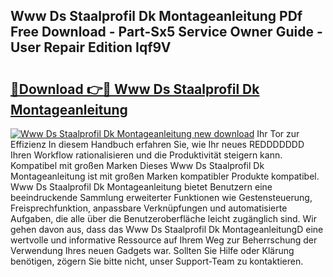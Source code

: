 ## Www Ds Staalprofil Dk Montageanleitung PDf Free Download - Part-Sx5 Service Owner Guide - User Repair Edition Iqf9V

# <h2><a href="http://df8lepe.blite.top/?on=Www+Ds+Staalprofil+Dk+Montageanleitung">🔗Download 👉🔴 Www Ds Staalprofil Dk Montageanleitung</a></h2>

[![Www Ds Staalprofil Dk Montageanleitung new download](https://i.imgur.com/lujVjoI.png)](http://df8lepe.blite.top/?on=Www+Ds+Staalprofil+Dk+Montageanleitung)
Ihr Tor zur Effizienz In diesem Handbuch erfahren Sie, wie Ihr neues REDDDDDDD Ihren Workflow rationalisieren und die Produktivität steigern kann. Kompatibel mit großen Marken Dieses Www Ds Staalprofil Dk Montageanleitung ist mit großen Marken kompatibler Produkte kompatibel. Www Ds Staalprofil Dk Montageanleitung bietet Benutzern eine beeindruckende Sammlung erweiterter Funktionen wie Gestensteuerung, Freisprechfunktion, anpassbare Verknüpfungen und automatisierte Aufgaben, die alle über die Benutzeroberfläche leicht zugänglich sind. Wir gehen davon aus, dass das Www Ds Staalprofil Dk MontageanleitungD eine wertvolle und informative Ressource auf Ihrem Weg zur Beherrschung der Verwendung Ihres neuen Gadgets war. Sollten Sie Hilfe oder Klärung benötigen, zögern Sie bitte nicht, unser Support-Team zu kontaktieren.
